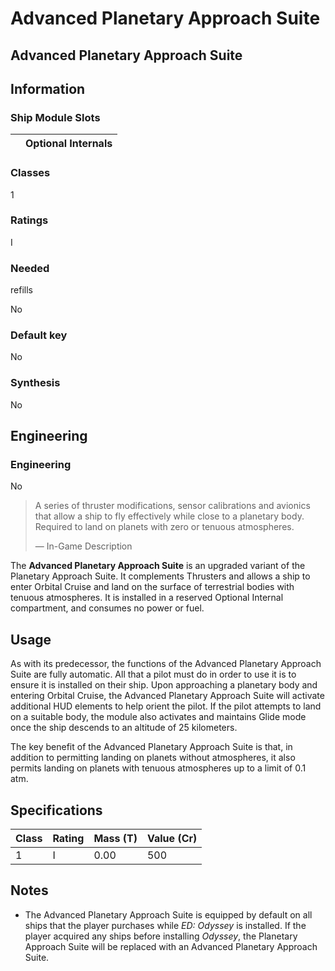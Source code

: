 # Advanced Planetary Approach Suite
## **Advanced Planetary Approach Suite**

		

## Information

### Ship Module Slots
|  | Optional Internals |
| --- | --- |

### Classes

1

### Ratings

I

### Needed
refills

No

### Default key

No

### Synthesis

No

## Engineering

###  Engineering

No

> 
> 
> A series of thruster modifications, sensor calibrations and avionics that allow a ship to fly effectively while close to a planetary body. Required to land on planets with zero or tenuous atmospheres.
> 
> 
> — In-Game Description
> 

The **Advanced Planetary Approach Suite** is an upgraded variant of the Planetary Approach Suite. It complements Thrusters and allows a ship to enter Orbital Cruise and land on the surface of terrestrial bodies with tenuous atmospheres. It is installed in a reserved Optional Internal compartment, and consumes no power or fuel.

## Usage

As with its predecessor, the functions of the Advanced Planetary Approach Suite are fully automatic. All that a pilot must do in order to use it is to ensure it is installed on their ship. Upon approaching a planetary body and entering Orbital Cruise, the Advanced Planetary Approach Suite will activate additional HUD elements to help orient the pilot. If the pilot attempts to land on a suitable body, the module also activates and maintains Glide mode once the ship descends to an altitude of 25 kilometers.

The key benefit of the Advanced Planetary Approach Suite is that, in addition to permitting landing on planets without atmospheres, it also permits landing on planets with tenuous atmospheres up to a limit of 0.1 atm.

## Specifications

| Class | Rating | Mass (T) | Value (Cr) |
| --- | --- | --- | --- |
| 1 | I | 0.00 | 500 |

## Notes

- The Advanced Planetary Approach Suite is equipped by default on all ships that the player purchases while *ED: Odyssey* is installed. If the player acquired any ships before installing *Odyssey*, the Planetary Approach Suite will be replaced with an Advanced Planetary Approach Suite.